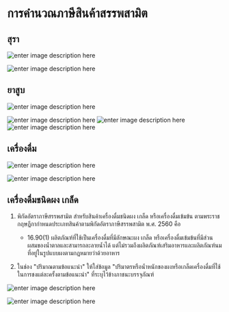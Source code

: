 
การคำนวณภาษีสินค้าสรรพสามิต
===

## สุรา

![enter image description here](https://github.com/yosarawut/ThaiCustomsClearanceHandbook/raw/master/img/alcohol-01.jpg)

![enter image description here](https://github.com/yosarawut/ThaiCustomsClearanceHandbook/raw/master/img/alcohol-02.jpg)


## ยาสูบ

![enter image description here](https://github.com/yosarawut/ThaiCustomsClearanceHandbook/raw/master/img/cigarette-01.jpg)

![enter image description here](https://github.com/yosarawut/ThaiCustomsClearanceHandbook/raw/master/img/cigarette-02.jpg)
![enter image description here](https://github.com/yosarawut/ThaiCustomsClearanceHandbook/raw/master/img/cigarette-03.jpg)
![enter image description here](https://github.com/yosarawut/ThaiCustomsClearanceHandbook/raw/master/img/cigarette-04.jpg)


## เครื่องดื่ม


![enter image description here](https://github.com/yosarawut/ThaiCustomsClearanceHandbook/raw/master/img/beverage-01.jpg)

![enter image description here](https://github.com/yosarawut/ThaiCustomsClearanceHandbook/raw/master/img/beverage-02.jpg)


## เครื่องดื่มชนิดผง เกล็ด

1. พิกัดอัตราภาษีสรรพสามิต สำหรับสินค้าเครื่องดื่มชนิดผง เกล็ด หรือเครื่องดื่มเข้มข้น ตามพระราชกฤษฎีกากำหนดประเภทสินค้าตามพิกัดอัตราภาษีสรรพสามิต พ.ศ. 2560 คือ
	- 16.90(1)  ผลิตภัณฑ์ที่ใช้เป็นเครื่องดื่มที่มีลักษณะผง เกล็ด หรือเครื่องดื่มเข้มข้นที่มีส่วนผสมของน้ำตาลและสามารถละลายน้ำได้ แต่ไม่รวมถึงผลิตภัณฑ์เสริมอาหารและผลิตภัณฑ์นมที่อยู่ในรูปแบบผงตามกฎหมายว่าด้วยอาหาร
	
2. ในช่อง "ปริมาณตามข้อแนะนำ" ให้ใส่ข้อมูล "ปริมาตรหรือน้ำหนักของผงหรือเกล็ดเครื่องดื่มที่ใช้ในการชงแต่ละครั้งตามข้อแนะนำ" ที่ระบุไว้ข้างภาชนะบรรจุภัณฑ์ 

![enter image description here](https://github.com/yosarawut/ThaiCustomsClearanceHandbook/raw/master/img/powdered-drink-01.jpg)

![enter image description here](https://github.com/yosarawut/ThaiCustomsClearanceHandbook/raw/master/img/powdered-drink-02.jpg)
<!--stackedit_data:
eyJoaXN0b3J5IjpbMjk0MzIwMzYxLC0yMTIxMzU0MjYzLC03MT
YzMDk0NSwtMTA4NzY3MzIzNV19
-->